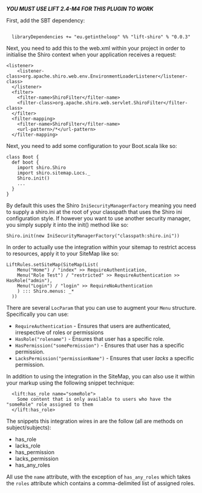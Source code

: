 ***YOU MUST USE LIFT 2.4-M4 FOR THIS PLUGIN TO WORK***

First, add the SBT dependency: 

<pre><code>
  libraryDependencies += "eu.getintheloop" %% "lift-shiro" % "0.0.3"
</code></pre>

Next, you need to  add this to the web.xml within your project in order to initialise the Shiro context when your application receives a request:

<pre><code>&lt;listener&gt;
    &lt;listener-class&gt;org.apache.shiro.web.env.EnvironmentLoaderListener&lt;/listener-class&gt;
  &lt;/listener&gt;
  &lt;filter&gt;
    &lt;filter-name&gt;ShiroFilter&lt;/filter-name&gt;
    &lt;filter-class&gt;org.apache.shiro.web.servlet.ShiroFilter&lt;/filter-class&gt;
  &lt;/filter&gt;
  &lt;filter-mapping&gt;
    &lt;filter-name&gt;ShiroFilter&lt;/filter-name&gt;
    &lt;url-pattern&gt;/*&lt;/url-pattern&gt;
  &lt;/filter-mapping&gt;
</code></pre>

Next, you need to add some configuration to your Boot.scala like so:

<pre><code>class Boot {
  def boot {
    import shiro.Shiro
    import shiro.sitemap.Locs._
    Shiro.init()
    ...
  }
}
</code></pre>

By default this uses the Shiro <code>IniSecurityManagerFactory</code> meaning you need to supply a shiro.ini at the root of your classpath that uses the Shiro ini configuration style. If however you want to use another security manager, you simply supply it into the init() method like so:

<pre><code>Shiro.init(new IniSecurityManagerFactory("classpath:shiro.ini"))
</code></pre>

In order to actually use the integration within your sitemap to restrict access to resources, apply it to your SiteMap like so:

<pre><code>LiftRules.setSiteMap(SiteMap(List(
    Menu("Home") / "index" >> RequireAuthentication,
    Menu("Role Test") / "restricted" >> RequireAuthentication >> HasRole("admin"),
    Menu("Login") / "login" >> RequireNoAuthentication
    ) ::: Shiro.menus: _*
  ))
</code></pre>

There are several <code>LocParam</code> that you can use to augment your <code>Menu</code> structure. Specifically you can use:

* <code>RequireAuthentication</code> - Ensures that users are authenticated, irrespective of roles or permissions
* <code>HasRole("rolename")</code> - Ensures that user has a specific role. 
* <code>HasPermission("somePermission")</code> - Ensures that user has a specific permission.
* <code>LacksPermission("permissionName")</code> - Ensures that user _lacks_ a specific permission.

In addition to using the integration in the SiteMap, you can also use it within your markup using the following snippet technique: 

<pre><code>  &lt;lift:has_role name=&quot;someRole&quot;&gt;
    Some content that is only available to users who have the &quot;someRole&quot; role assigned to them
  &lt;/lift:has_role&gt;
</code></pre>

The snippets this integration wires in are the follow (all are methods on subject/subjects):

* has_role
* lacks_role
* has_permission
* lacks_permission
* has_any_roles

All use the <code>name</code> attribute, with the exception of <code>has_any_roles</code> which takes the <code>roles</code> attribute which contains a comma-delimited list of assigned roles.

